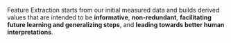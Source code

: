 Feature Extraction starts from our initial measured data and builds derived values that are intended to be **informative**, **non-redundant**, **facilitating future learning and generalizing steps**, and **leading towards better human interpretations**. 